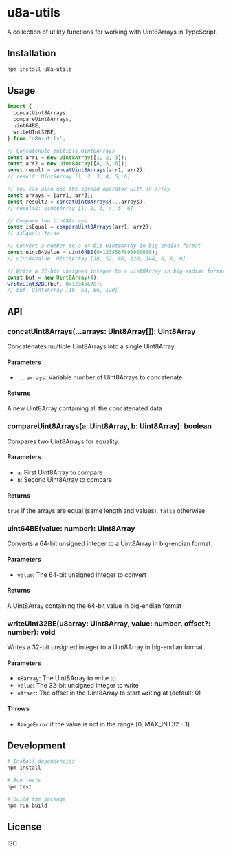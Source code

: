 # u8a-utils

A collection of utility functions for working with Uint8Arrays in TypeScript.

## Installation

```bash
npm install u8a-utils
```

## Usage

```typescript
import {
  concatUint8Arrays,
  compareUint8Arrays,
  uint64BE,
  writeUInt32BE,
} from 'u8a-utils';

// Concatenate multiple Uint8Arrays
const arr1 = new Uint8Array([1, 2, 3]);
const arr2 = new Uint8Array([4, 5, 6]);
const result = concatUint8Arrays(arr1, arr2);
// result: Uint8Array [1, 2, 3, 4, 5, 6]

// You can also use the spread operator with an array
const arrays = [arr1, arr2];
const result2 = concatUint8Arrays(...arrays);
// result2: Uint8Array [1, 2, 3, 4, 5, 6]

// Compare two Uint8Arrays
const isEqual = compareUint8Arrays(arr1, arr2);
// isEqual: false

// Convert a number to a 64-bit Uint8Array in big-endian format
const uint64Value = uint64BE(0x1234567890000000);
// uint64Value: Uint8Array [18, 52, 86, 120, 144, 0, 0, 0]

// Write a 32-bit unsigned integer to a Uint8Array in big-endian format
const buf = new Uint8Array(4);
writeUInt32BE(buf, 0x12345678);
// buf: Uint8Array [18, 52, 86, 120]
```

## API

### concatUint8Arrays(...arrays: Uint8Array[]): Uint8Array

Concatenates multiple Uint8Arrays into a single Uint8Array.

#### Parameters

- `...arrays`: Variable number of Uint8Arrays to concatenate

#### Returns

A new Uint8Array containing all the concatenated data

### compareUint8Arrays(a: Uint8Array, b: Uint8Array): boolean

Compares two Uint8Arrays for equality.

#### Parameters

- `a`: First Uint8Array to compare
- `b`: Second Uint8Array to compare

#### Returns

`true` if the arrays are equal (same length and values), `false` otherwise

### uint64BE(value: number): Uint8Array

Converts a 64-bit unsigned integer to a Uint8Array in big-endian format.

#### Parameters

- `value`: The 64-bit unsigned integer to convert

#### Returns

A Uint8Array containing the 64-bit value in big-endian format

### writeUInt32BE(u8array: Uint8Array, value: number, offset?: number): void

Writes a 32-bit unsigned integer to a Uint8Array in big-endian format.

#### Parameters

- `u8array`: The Uint8Array to write to
- `value`: The 32-bit unsigned integer to write
- `offset`: The offset in the Uint8Array to start writing at (default: 0)

#### Throws

- `RangeError` if the value is not in the range [0, MAX_INT32 - 1]

## Development

```bash
# Install dependencies
npm install

# Run tests
npm test

# Build the package
npm run build
```

## License

ISC
